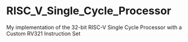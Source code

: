 # RISC_V_Single_Cycle_Processor
My implementation of the 32-bit RISC-V Single Cycle Processor with a Custom RV321 Instruction Set
